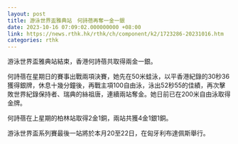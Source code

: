```yaml
---
layout: post
title: 游泳世界盃雅典站　何詩蓓再奪一金一銀
date: 2023-10-16 07:09:02.000000000 +08:00
link: https://news.rthk.hk/rthk/ch/component/k2/1723286-20231016.htm
categories: rthk
---
```


游泳世界盃雅典站結束，香港何詩蓓共取得兩金一銀。

何詩蓓在星期日的賽事出戰兩項決賽，她先在50米蛙泳，以平香港紀錄的30秒36獲得銀牌，休息十幾分鐘後，再戰主項100自由泳，泳出52秒55的佳績，再次擊敗世界紀錄保持者、瑞典的絲祖唐，連續兩站奪金。她日前已在200米自由泳取得金牌。

何詩蓓在上星期的柏林站取得2金1銅，兩站共獲4金1銀1銅。

游泳世界盃系列賽最後一站將於本月20至22日，在匈牙利布達佩斯舉行。
